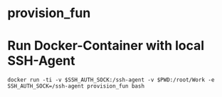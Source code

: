 # provision_fun

# Run Docker-Container with local SSH-Agent

```console
docker run -ti -v $SSH_AUTH_SOCK:/ssh-agent -v $PWD:/root/Work -e SSH_AUTH_SOCK=/ssh-agent provision_fun bash
```
